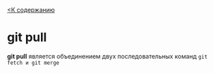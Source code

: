 [<К содержанию](../readme.md)

# git pull

**git pull** является объединением двух последовательных команд `git fetch и git merge`